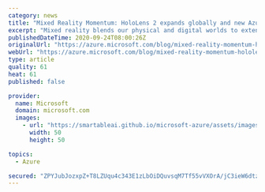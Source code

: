 ```yaml
---
category: news
title: "Mixed Reality Momentum: HoloLens 2 expands globally and new Azure service launches"
excerpt: "Mixed reality blends our physical and digital worlds to extend computing beyond the screen and fundamentally change how we work, learn, and play. Mixed Reality has evolved from promising technology to a thriving ecosystem of solutions that are having significant and quantifiable impact today."
publishedDateTime: 2020-09-24T08:00:26Z
originalUrl: "https://azure.microsoft.com/blog/mixed-reality-momentum-hololens-2-expands-globally-and-new-azure-service-launches/"
webUrl: "https://azure.microsoft.com/blog/mixed-reality-momentum-hololens-2-expands-globally-and-new-azure-service-launches/"
type: article
quality: 61
heat: 61
published: false

provider:
  name: Microsoft
  domain: microsoft.com
  images:
    - url: "https://smartableai.github.io/microsoft-azure/assets/images/organizations/microsoft.com-50x50.jpg"
      width: 50
      height: 50

topics:
  - Azure

secured: "ZPYJubJozxpZ+T8LZUqu4c343E1zLbOiDQuvsqM7Tf55vVXOrA/jC3ieW6dtzfAJZgGYPHClxdn7JxWZbVOmZHzwD9OnNgJ6lTAur4WDVILFkzEun6+38DyGrX85R1dn+30Ch5bL2HjeQTmd2pV9PHyxvGdAcHKQpwAAgU9IjdIlQ7AcVP2YaIP5Rvi7HQGHtrKAqZaM+cN+hSXLrAsngvUvTYCzVoqpdV+G6HXdJjUX+XOvnUEGeryLhiWYrX8qSsWJDx+axaPGW4TpuY6nQ1alt8sOwyXuTyqCX7Tgz6Ap0XaHShzfsVgikmR34QO1I+JiFA1sxz1s6nFrxp/1TU7fNni0ZXREFYTXhXFQLps=;6qQUNkurJ3iTlP+xU5bqEg=="
---
```


